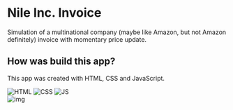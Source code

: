 # Nile Inc. Invoice
Simulation of a multinational company (maybe like Amazon, but not Amazon definitely) invoice with momentary price update.

## How was build this app?
This app was created with HTML, CSS and JavaScript.

![HTML](https://img.shields.io/badge/HTML5-E34F26?style=flat&logo=html5&logoColor=white)
![CSS](https://img.shields.io/badge/CSS3-1572B6?style=flat&logo=css3&logoColor=white)
![JS](https://img.shields.io/badge/JavaScript-F7DF1E?style=flat&logo=javascript&logoColor=black)
<br>
![img](https://img.shields.io/badge/version-1.0-blue)

<!-- translate all the files and comments into English -->
